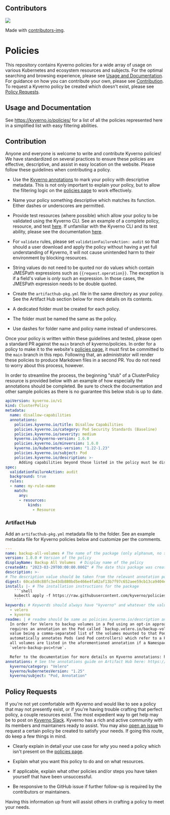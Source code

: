 ## Contributors
<a href="https://github.com/kyverno/policies/graphs/contributors">
  <img src="https://contrib.rocks/image?repo=kyverno/policies" />
</a>

Made with [contributors-img](https://contrib.rocks).

# Policies

This repository contains Kyverno policies for a wide array of usage on various Kubernetes and ecosystem resources and subjects. For the optimal searching and browsing experience, please see [Usage and Documentation](#usage-and-documentation). For guidance on how you can contribute your own, please see [Contribution](#contribution). To request a Kyverno policy be created which doesn't exist, please see [Policy Requests](#policy-requests).

## Usage and Documentation

See https://kyverno.io/policies/ for a list of all the policies represented here in a simplified list with easy filtering abilities.

## Contribution

Anyone and everyone is welcome to write and contribute Kyverno policies! We have standardized on several practices to ensure these policies are effective, descriptive, and assist in easy location on the website. Please follow these guidelines when contributing a policy.

* Use the [Kyverno annotations](https://github.com/kyverno/policies/wiki/Kyverno-annotations) to mark your policy with descriptive metadata. This is not only important to explain your policy, but to allow the filtering logic on the [policies page](https://kyverno.io/policies/) to work effectively.

* Name your policy something descriptive which matches its function. Either dashes or underscores are permitted.

* Provide test resources (where possible) which allow your policy to be validated using the Kyverno CLI. See an example of a complete policy, resource, and test [here](https://github.com/kyverno/policies/tree/main/pod-security/baseline/disallow-capabilities). If unfamiliar with the Kyverno CLI and its test ability, please see the documentation [here](https://kyverno.io/docs/testing-policies/).

* For `validate` rules, please set `validationFailureAction: audit` so that should a user download and apply the policy without having a yet full understanding of Kyverno, it will not cause unintended harm to their environment by blocking resources.

* String values do not need to be quoted nor do values which contain JMESPath expressions such as `{{request.operation}}`. The exception is if a field's value is *only* such an expression. In those cases, the JMESPath expression needs to be double quoted.

* Create the `artifacthub-pkg.yml` file in the same directory as your policy. See the Artifact Hub section below for more details on its contents.

* A dedicated folder must be created for each policy.

* The folder must be named the same as the policy.

* Use dashes for folder name and policy name instead of underscores.

Once your policy is written within these guidelines and tested, please open a standard PR against the `main` branch of kyverno/policies. In order for a policy to make it to the website's [policies page](https://kyverno.io/policies/), it must first be committed to the `main` branch in this repo. Following that, an administrator will render these policies to produce Markdown files in a second PR. You do not need to worry about this process, however.

In order to streamline the process, the beginning "stub" of a ClusterPolicy resource is provided below with an example of how especially the annotations should be completed. Be sure to check the documentation and other sample policies as there is no guarantee this below stub is up to date.

```yaml
apiVersion: kyverno.io/v1
kind: ClusterPolicy
metadata:
  name: disallow-capabilities
  annotations:
    policies.kyverno.io/title: Disallow Capabilities
    policies.kyverno.io/category: Pod Security Standards (Baseline)
    policies.kyverno.io/severity: medium
    kyverno.io/kyverno-version: 1.6.0
    policies.kyverno.io/minversion: 1.6.0
    kyverno.io/kubernetes-version: "1.22-1.23"
    policies.kyverno.io/subject: Pod
    policies.kyverno.io/description: >-
      Adding capabilities beyond those listed in the policy must be disallowed.
spec:
  validationFailureAction: audit
  background: true
  rules:
  - name: my-rule-name
    match:
      any:
      - resources:
          kinds:
            - Resource
```

### Artifact Hub

Add an `artifacthub-pkg.yml` metadata file to the folder. See an example metadata file for Kyverno policies below and customize per the comments.

```yaml
---
name: backup-all-volumes # The name of the package (only alphanum, no spaces, dashes allowed)
version: 1.0.0 # Version of the policy
displayName: Backup All Volumes  # Display name of the policy
createdAt: "2023-03-29T00:00:00.000Z" # The date this package was created (RFC3339 layout)
description: >-
# The description value should be taken from the relevant annotation policies.kyverno.io/description
digest: 60ca548c88fc3e43db880bd5e466e4fa02af13b7f97c652aee59cb13ca9404e5 # The SHA256 hash String that uniquely identifies this package version
install: |- # The installation instructions for the package
    ```shell
    kubectl apply -f https://raw.githubusercontent.com/kyverno/policies/main/velero/backup-all-volumes/backup-all-volumes.yaml
    ```   
keywords: # Keywords should always have "kyverno" and whatever the value of the policies.kyverno.io/category annotation. 
  - velero
  - kyverno
readme: | # readme should be same as policies.kyverno.io/description annotation plus the last sentence as a static value.
  In order for Velero to backup volumes in a Pod using an opt-in approach, it
  requires an annotation on the Pod called `backup.velero.io/backup-volumes` with the
  value being a comma-separated list of the volumes mounted to that Pod. This policy
  automatically annotates Pods (and Pod controllers) which refer to a PVC so that
  all volumes are listed in the aforementioned annotation if a Namespace with the label
  `velero-backup-pvc=true`.

  Refer to the documentation for more details on Kyverno annotations: https://artifacthub.io/docs/topics/annotations/kyverno/
annotations: # See the annotations guide on Artifact Hub here: https://artifacthub.io/docs/topics/annotations/kyverno/
  kyverno/category: "Velero"
  kyverno/kubernetesVersion: "1.25"
  kyverno/subject: "Pod, Annotation"
```

## Policy Requests

If you're not yet comfortable with Kyverno and would like to see a policy that may not presently exist, or if you're having trouble crafting that perfect policy, a couple resources exist. The most expedient way to get help may be to post on [Kyverno Slack](https://kyverno.io/community/). Kyverno has a rich and active community with its members and maintainers ready to assist. You may also [open an issue](https://github.com/kyverno/policies/issues) to request a certain policy be created to satisfy your needs. If going this route, do keep a few things in mind.

* Clearly explain in detail your use case for *why* you need a policy which isn't present on the [policies page](https://kyverno.io/policies/).

* Explain what you want this policy to do and on what resources.

* If applicable, explain what other policies and/or steps you have taken yourself that have been unsuccessful.

* Be responsive to the GitHub issue if further follow-up is required by the contributors or maintainers.

Having this information up front will assist others in crafting a policy to meet your needs.

